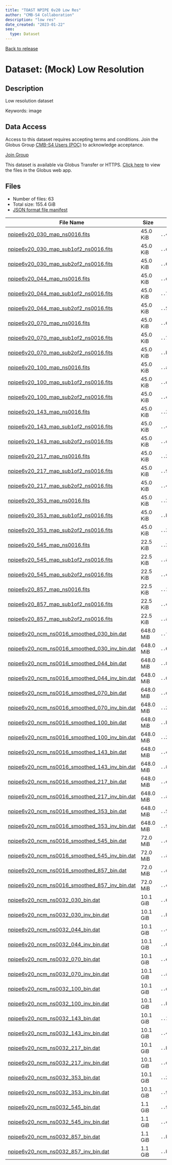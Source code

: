 ```yaml
---
title: "TOAST NPIPE 6v20 Low Res"
author: "CMB-S4 Collaboration"
description: "low res"
date_created: "2023-01-22"
seo:
  type: Dataset
---
```


[Back to release](./#datasets)

# Dataset: (Mock) Low Resolution

## Description

Low resolution dataset

Keywords: image

## Data Access

Access to this dataset requires accepting terms and conditions. Join the Globus Group [CMB-S4 Users (POC)](https://app.globus.org/groups/f6c4ab39-9aa9-11ed-bd74-ff3b77a8cdd3/about) to acknowledge acceptance.

[Join Group](https://app.globus.org/groups/260da91f-3496-11ed-b941-972795fc9504/join)

This dataset is available via Globus Transfer or HTTPS. [Click here](https://app.globus.org/file-manager?origin_id=38f01147-f09e-483d-a552-3866669a846d&origin_path=%2Fdatareleases%2Fnpipe6v20%2Flowres%2F) to view the files in the Globus web app.

## Files

- Number of files: 63
- Total size: 155.4 GiB
- [JSON format file manifest](https://g-456d30.0ed28.75bc.data.globus.org/datareleases/npipe6v20/lowres/manifest.json)

|                                                                                File Name                                                                                 |   Size    |     Hash     |
| ------------------------------------------------------------------------------------------------------------------------------------------------------------------------ | --------- | ------------ |
| [npipe6v20_030_map_ns0016.fits](https://g-456d30.0ed28.75bc.data.globus.org/datareleases/npipe6v20/lowres/npipe6v20_030_map_ns0016.fits)                                 | 45.0 KiB  | `..441a8a8b` |
| [npipe6v20_030_map_sub1of2_ns0016.fits](https://g-456d30.0ed28.75bc.data.globus.org/datareleases/npipe6v20/lowres/npipe6v20_030_map_sub1of2_ns0016.fits)                 | 45.0 KiB  | `..d87f6af6` |
| [npipe6v20_030_map_sub2of2_ns0016.fits](https://g-456d30.0ed28.75bc.data.globus.org/datareleases/npipe6v20/lowres/npipe6v20_030_map_sub2of2_ns0016.fits)                 | 45.0 KiB  | `..607bcd05` |
| [npipe6v20_044_map_ns0016.fits](https://g-456d30.0ed28.75bc.data.globus.org/datareleases/npipe6v20/lowres/npipe6v20_044_map_ns0016.fits)                                 | 45.0 KiB  | `..d4c59997` |
| [npipe6v20_044_map_sub1of2_ns0016.fits](https://g-456d30.0ed28.75bc.data.globus.org/datareleases/npipe6v20/lowres/npipe6v20_044_map_sub1of2_ns0016.fits)                 | 45.0 KiB  | `..7be56969` |
| [npipe6v20_044_map_sub2of2_ns0016.fits](https://g-456d30.0ed28.75bc.data.globus.org/datareleases/npipe6v20/lowres/npipe6v20_044_map_sub2of2_ns0016.fits)                 | 45.0 KiB  | `..57f6a1ff` |
| [npipe6v20_070_map_ns0016.fits](https://g-456d30.0ed28.75bc.data.globus.org/datareleases/npipe6v20/lowres/npipe6v20_070_map_ns0016.fits)                                 | 45.0 KiB  | `..63c4b45a` |
| [npipe6v20_070_map_sub1of2_ns0016.fits](https://g-456d30.0ed28.75bc.data.globus.org/datareleases/npipe6v20/lowres/npipe6v20_070_map_sub1of2_ns0016.fits)                 | 45.0 KiB  | `..7dc48fea` |
| [npipe6v20_070_map_sub2of2_ns0016.fits](https://g-456d30.0ed28.75bc.data.globus.org/datareleases/npipe6v20/lowres/npipe6v20_070_map_sub2of2_ns0016.fits)                 | 45.0 KiB  | `..befc7c01` |
| [npipe6v20_100_map_ns0016.fits](https://g-456d30.0ed28.75bc.data.globus.org/datareleases/npipe6v20/lowres/npipe6v20_100_map_ns0016.fits)                                 | 45.0 KiB  | `..a7691b8c` |
| [npipe6v20_100_map_sub1of2_ns0016.fits](https://g-456d30.0ed28.75bc.data.globus.org/datareleases/npipe6v20/lowres/npipe6v20_100_map_sub1of2_ns0016.fits)                 | 45.0 KiB  | `..de784bdf` |
| [npipe6v20_100_map_sub2of2_ns0016.fits](https://g-456d30.0ed28.75bc.data.globus.org/datareleases/npipe6v20/lowres/npipe6v20_100_map_sub2of2_ns0016.fits)                 | 45.0 KiB  | `..c113a297` |
| [npipe6v20_143_map_ns0016.fits](https://g-456d30.0ed28.75bc.data.globus.org/datareleases/npipe6v20/lowres/npipe6v20_143_map_ns0016.fits)                                 | 45.0 KiB  | `..3aca958c` |
| [npipe6v20_143_map_sub1of2_ns0016.fits](https://g-456d30.0ed28.75bc.data.globus.org/datareleases/npipe6v20/lowres/npipe6v20_143_map_sub1of2_ns0016.fits)                 | 45.0 KiB  | `..4e1cce59` |
| [npipe6v20_143_map_sub2of2_ns0016.fits](https://g-456d30.0ed28.75bc.data.globus.org/datareleases/npipe6v20/lowres/npipe6v20_143_map_sub2of2_ns0016.fits)                 | 45.0 KiB  | `..d059246c` |
| [npipe6v20_217_map_ns0016.fits](https://g-456d30.0ed28.75bc.data.globus.org/datareleases/npipe6v20/lowres/npipe6v20_217_map_ns0016.fits)                                 | 45.0 KiB  | `..2e00838f` |
| [npipe6v20_217_map_sub1of2_ns0016.fits](https://g-456d30.0ed28.75bc.data.globus.org/datareleases/npipe6v20/lowres/npipe6v20_217_map_sub1of2_ns0016.fits)                 | 45.0 KiB  | `..9a74a2e6` |
| [npipe6v20_217_map_sub2of2_ns0016.fits](https://g-456d30.0ed28.75bc.data.globus.org/datareleases/npipe6v20/lowres/npipe6v20_217_map_sub2of2_ns0016.fits)                 | 45.0 KiB  | `..4cd4bae0` |
| [npipe6v20_353_map_ns0016.fits](https://g-456d30.0ed28.75bc.data.globus.org/datareleases/npipe6v20/lowres/npipe6v20_353_map_ns0016.fits)                                 | 45.0 KiB  | `..39cf55dd` |
| [npipe6v20_353_map_sub1of2_ns0016.fits](https://g-456d30.0ed28.75bc.data.globus.org/datareleases/npipe6v20/lowres/npipe6v20_353_map_sub1of2_ns0016.fits)                 | 45.0 KiB  | `..bf2e86cc` |
| [npipe6v20_353_map_sub2of2_ns0016.fits](https://g-456d30.0ed28.75bc.data.globus.org/datareleases/npipe6v20/lowres/npipe6v20_353_map_sub2of2_ns0016.fits)                 | 45.0 KiB  | `..3dd0075e` |
| [npipe6v20_545_map_ns0016.fits](https://g-456d30.0ed28.75bc.data.globus.org/datareleases/npipe6v20/lowres/npipe6v20_545_map_ns0016.fits)                                 | 22.5 KiB  | `..32dca7e4` |
| [npipe6v20_545_map_sub1of2_ns0016.fits](https://g-456d30.0ed28.75bc.data.globus.org/datareleases/npipe6v20/lowres/npipe6v20_545_map_sub1of2_ns0016.fits)                 | 22.5 KiB  | `..a3dd3a08` |
| [npipe6v20_545_map_sub2of2_ns0016.fits](https://g-456d30.0ed28.75bc.data.globus.org/datareleases/npipe6v20/lowres/npipe6v20_545_map_sub2of2_ns0016.fits)                 | 22.5 KiB  | `..c4eea49f` |
| [npipe6v20_857_map_ns0016.fits](https://g-456d30.0ed28.75bc.data.globus.org/datareleases/npipe6v20/lowres/npipe6v20_857_map_ns0016.fits)                                 | 22.5 KiB  | `..14d845aa` |
| [npipe6v20_857_map_sub1of2_ns0016.fits](https://g-456d30.0ed28.75bc.data.globus.org/datareleases/npipe6v20/lowres/npipe6v20_857_map_sub1of2_ns0016.fits)                 | 22.5 KiB  | `..c78e4b7d` |
| [npipe6v20_857_map_sub2of2_ns0016.fits](https://g-456d30.0ed28.75bc.data.globus.org/datareleases/npipe6v20/lowres/npipe6v20_857_map_sub2of2_ns0016.fits)                 | 22.5 KiB  | `..a55b22d0` |
| [npipe6v20_ncm_ns0016_smoothed_030_bin.dat](https://g-456d30.0ed28.75bc.data.globus.org/datareleases/npipe6v20/lowres/npipe6v20_ncm_ns0016_smoothed_030_bin.dat)         | 648.0 MiB | `..fc5b5885` |
| [npipe6v20_ncm_ns0016_smoothed_030_inv_bin.dat](https://g-456d30.0ed28.75bc.data.globus.org/datareleases/npipe6v20/lowres/npipe6v20_ncm_ns0016_smoothed_030_inv_bin.dat) | 648.0 MiB | `..686c44a2` |
| [npipe6v20_ncm_ns0016_smoothed_044_bin.dat](https://g-456d30.0ed28.75bc.data.globus.org/datareleases/npipe6v20/lowres/npipe6v20_ncm_ns0016_smoothed_044_bin.dat)         | 648.0 MiB | `..8f3f134b` |
| [npipe6v20_ncm_ns0016_smoothed_044_inv_bin.dat](https://g-456d30.0ed28.75bc.data.globus.org/datareleases/npipe6v20/lowres/npipe6v20_ncm_ns0016_smoothed_044_inv_bin.dat) | 648.0 MiB | `..0e9beea3` |
| [npipe6v20_ncm_ns0016_smoothed_070_bin.dat](https://g-456d30.0ed28.75bc.data.globus.org/datareleases/npipe6v20/lowres/npipe6v20_ncm_ns0016_smoothed_070_bin.dat)         | 648.0 MiB | `..dc3ce3e6` |
| [npipe6v20_ncm_ns0016_smoothed_070_inv_bin.dat](https://g-456d30.0ed28.75bc.data.globus.org/datareleases/npipe6v20/lowres/npipe6v20_ncm_ns0016_smoothed_070_inv_bin.dat) | 648.0 MiB | `..2c5f8bff` |
| [npipe6v20_ncm_ns0016_smoothed_100_bin.dat](https://g-456d30.0ed28.75bc.data.globus.org/datareleases/npipe6v20/lowres/npipe6v20_ncm_ns0016_smoothed_100_bin.dat)         | 648.0 MiB | `..b46b3f84` |
| [npipe6v20_ncm_ns0016_smoothed_100_inv_bin.dat](https://g-456d30.0ed28.75bc.data.globus.org/datareleases/npipe6v20/lowres/npipe6v20_ncm_ns0016_smoothed_100_inv_bin.dat) | 648.0 MiB | `..26da940d` |
| [npipe6v20_ncm_ns0016_smoothed_143_bin.dat](https://g-456d30.0ed28.75bc.data.globus.org/datareleases/npipe6v20/lowres/npipe6v20_ncm_ns0016_smoothed_143_bin.dat)         | 648.0 MiB | `..ccab5856` |
| [npipe6v20_ncm_ns0016_smoothed_143_inv_bin.dat](https://g-456d30.0ed28.75bc.data.globus.org/datareleases/npipe6v20/lowres/npipe6v20_ncm_ns0016_smoothed_143_inv_bin.dat) | 648.0 MiB | `..8b466fb9` |
| [npipe6v20_ncm_ns0016_smoothed_217_bin.dat](https://g-456d30.0ed28.75bc.data.globus.org/datareleases/npipe6v20/lowres/npipe6v20_ncm_ns0016_smoothed_217_bin.dat)         | 648.0 MiB | `..edd477db` |
| [npipe6v20_ncm_ns0016_smoothed_217_inv_bin.dat](https://g-456d30.0ed28.75bc.data.globus.org/datareleases/npipe6v20/lowres/npipe6v20_ncm_ns0016_smoothed_217_inv_bin.dat) | 648.0 MiB | `..af464473` |
| [npipe6v20_ncm_ns0016_smoothed_353_bin.dat](https://g-456d30.0ed28.75bc.data.globus.org/datareleases/npipe6v20/lowres/npipe6v20_ncm_ns0016_smoothed_353_bin.dat)         | 648.0 MiB | `..5035dd99` |
| [npipe6v20_ncm_ns0016_smoothed_353_inv_bin.dat](https://g-456d30.0ed28.75bc.data.globus.org/datareleases/npipe6v20/lowres/npipe6v20_ncm_ns0016_smoothed_353_inv_bin.dat) | 648.0 MiB | `..9eb71a8c` |
| [npipe6v20_ncm_ns0016_smoothed_545_bin.dat](https://g-456d30.0ed28.75bc.data.globus.org/datareleases/npipe6v20/lowres/npipe6v20_ncm_ns0016_smoothed_545_bin.dat)         | 72.0 MiB  | `..eb047ce7` |
| [npipe6v20_ncm_ns0016_smoothed_545_inv_bin.dat](https://g-456d30.0ed28.75bc.data.globus.org/datareleases/npipe6v20/lowres/npipe6v20_ncm_ns0016_smoothed_545_inv_bin.dat) | 72.0 MiB  | `..a8df3775` |
| [npipe6v20_ncm_ns0016_smoothed_857_bin.dat](https://g-456d30.0ed28.75bc.data.globus.org/datareleases/npipe6v20/lowres/npipe6v20_ncm_ns0016_smoothed_857_bin.dat)         | 72.0 MiB  | `..de507fd0` |
| [npipe6v20_ncm_ns0016_smoothed_857_inv_bin.dat](https://g-456d30.0ed28.75bc.data.globus.org/datareleases/npipe6v20/lowres/npipe6v20_ncm_ns0016_smoothed_857_inv_bin.dat) | 72.0 MiB  | `..c21e04ad` |
| [npipe6v20_ncm_ns0032_030_bin.dat](https://g-456d30.0ed28.75bc.data.globus.org/datareleases/npipe6v20/lowres/npipe6v20_ncm_ns0032_030_bin.dat)                           | 10.1 GiB  | `..6ded6c3f` |
| [npipe6v20_ncm_ns0032_030_inv_bin.dat](https://g-456d30.0ed28.75bc.data.globus.org/datareleases/npipe6v20/lowres/npipe6v20_ncm_ns0032_030_inv_bin.dat)                   | 10.1 GiB  | `..bcddc41c` |
| [npipe6v20_ncm_ns0032_044_bin.dat](https://g-456d30.0ed28.75bc.data.globus.org/datareleases/npipe6v20/lowres/npipe6v20_ncm_ns0032_044_bin.dat)                           | 10.1 GiB  | `..44e84572` |
| [npipe6v20_ncm_ns0032_044_inv_bin.dat](https://g-456d30.0ed28.75bc.data.globus.org/datareleases/npipe6v20/lowres/npipe6v20_ncm_ns0032_044_inv_bin.dat)                   | 10.1 GiB  | `..04890280` |
| [npipe6v20_ncm_ns0032_070_bin.dat](https://g-456d30.0ed28.75bc.data.globus.org/datareleases/npipe6v20/lowres/npipe6v20_ncm_ns0032_070_bin.dat)                           | 10.1 GiB  | `..eec2107d` |
| [npipe6v20_ncm_ns0032_070_inv_bin.dat](https://g-456d30.0ed28.75bc.data.globus.org/datareleases/npipe6v20/lowres/npipe6v20_ncm_ns0032_070_inv_bin.dat)                   | 10.1 GiB  | `..a165b3b6` |
| [npipe6v20_ncm_ns0032_100_bin.dat](https://g-456d30.0ed28.75bc.data.globus.org/datareleases/npipe6v20/lowres/npipe6v20_ncm_ns0032_100_bin.dat)                           | 10.1 GiB  | `..d9777d5e` |
| [npipe6v20_ncm_ns0032_100_inv_bin.dat](https://g-456d30.0ed28.75bc.data.globus.org/datareleases/npipe6v20/lowres/npipe6v20_ncm_ns0032_100_inv_bin.dat)                   | 10.1 GiB  | `..bcaefa6f` |
| [npipe6v20_ncm_ns0032_143_bin.dat](https://g-456d30.0ed28.75bc.data.globus.org/datareleases/npipe6v20/lowres/npipe6v20_ncm_ns0032_143_bin.dat)                           | 10.1 GiB  | `..18cd883c` |
| [npipe6v20_ncm_ns0032_143_inv_bin.dat](https://g-456d30.0ed28.75bc.data.globus.org/datareleases/npipe6v20/lowres/npipe6v20_ncm_ns0032_143_inv_bin.dat)                   | 10.1 GiB  | `..43e564a5` |
| [npipe6v20_ncm_ns0032_217_bin.dat](https://g-456d30.0ed28.75bc.data.globus.org/datareleases/npipe6v20/lowres/npipe6v20_ncm_ns0032_217_bin.dat)                           | 10.1 GiB  | `..bf2448a9` |
| [npipe6v20_ncm_ns0032_217_inv_bin.dat](https://g-456d30.0ed28.75bc.data.globus.org/datareleases/npipe6v20/lowres/npipe6v20_ncm_ns0032_217_inv_bin.dat)                   | 10.1 GiB  | `..dfba4963` |
| [npipe6v20_ncm_ns0032_353_bin.dat](https://g-456d30.0ed28.75bc.data.globus.org/datareleases/npipe6v20/lowres/npipe6v20_ncm_ns0032_353_bin.dat)                           | 10.1 GiB  | `..2db4f4c2` |
| [npipe6v20_ncm_ns0032_353_inv_bin.dat](https://g-456d30.0ed28.75bc.data.globus.org/datareleases/npipe6v20/lowres/npipe6v20_ncm_ns0032_353_inv_bin.dat)                   | 10.1 GiB  | `..9c38a38e` |
| [npipe6v20_ncm_ns0032_545_bin.dat](https://g-456d30.0ed28.75bc.data.globus.org/datareleases/npipe6v20/lowres/npipe6v20_ncm_ns0032_545_bin.dat)                           | 1.1 GiB   | `..9275a3eb` |
| [npipe6v20_ncm_ns0032_545_inv_bin.dat](https://g-456d30.0ed28.75bc.data.globus.org/datareleases/npipe6v20/lowres/npipe6v20_ncm_ns0032_545_inv_bin.dat)                   | 1.1 GiB   | `..c96102f5` |
| [npipe6v20_ncm_ns0032_857_bin.dat](https://g-456d30.0ed28.75bc.data.globus.org/datareleases/npipe6v20/lowres/npipe6v20_ncm_ns0032_857_bin.dat)                           | 1.1 GiB   | `..b54d6581` |
| [npipe6v20_ncm_ns0032_857_inv_bin.dat](https://g-456d30.0ed28.75bc.data.globus.org/datareleases/npipe6v20/lowres/npipe6v20_ncm_ns0032_857_inv_bin.dat)                   | 1.1 GiB   | `..b7d13c18` |
